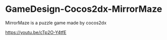 # GameDesign-Cocos2dx-MirrorMaze
MirrorMaze is a puzzle game made by cocos2dx

https://youtu.be/cTp2O-Y4tfE
